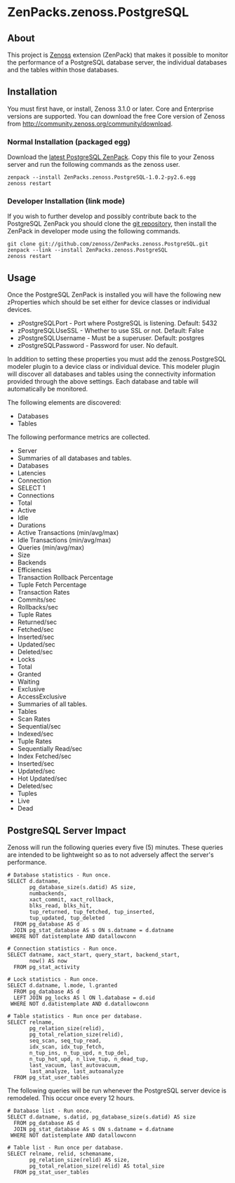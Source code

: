# ZenPacks.zenoss.PostgreSQL

## About
This project is [Zenoss][] extension (ZenPack) that makes it possible to
monitor the performance of a PostgreSQL database server, the individual
databases and the tables within those databases.

## Installation
You must first have, or install, Zenoss 3.1.0 or later. Core and Enterprise
versions are supported. You can download the free Core version of Zenoss from
<http://community.zenoss.org/community/download>.

### Normal Installation (packaged egg)
Download the [latest PostgreSQL ZenPack][]. Copy this file to your Zenoss
server and run the following commands as the zenoss user.

    zenpack --install ZenPacks.zenoss.PostgreSQL-1.0.2-py2.6.egg
    zenoss restart

### Developer Installation (link mode)
If you wish to further develop and possibly contribute back to the PostgreSQL
ZenPack you should clone the [git repository][], then install the ZenPack in
developer mode using the following commands.

    git clone git://github.com/zenoss/ZenPacks.zenoss.PostgreSQL.git
    zenpack --link --install ZenPacks.zenoss.PostgreSQL
    zenoss restart

## Usage
Once the PostgreSQL ZenPack is installed you will have the following new
zProperties which should be set either for device classes or individual
devices.

 * zPostgreSQLPort - Port where PostgreSQL is listening. Default: 5432
 * zPostgreSQLUseSSL - Whether to use SSL or not. Default: False
 * zPostgreSQLUsername - Must be a superuser. Default: postgres
 * zPostgreSQLPassword - Password for user. No default.

In addition to setting these properties you must add the zenoss.PostgreSQL
modeler plugin to a device class or individual device. This modeler plugin
will discover all databases and tables using the connectivity information
provided through the above settings. Each database and table will
automatically be monitored.

The following elements are discovered:

 * Databases
  * Tables

The following performance metrics are collected.

 * Server
  * Summaries of all databases and tables.
 * Databases
  * Latencies
   * Connection
   * SELECT 1
  * Connections
   * Total
   * Active
   * Idle
  * Durations
   * Active Transactions (min/avg/max)
   * Idle Transactions (min/avg/max)
   * Queries (min/avg/max)
  * Size
  * Backends
  * Efficiencies
   * Transaction Rollback Percentage
   * Tuple Fetch Percentage
  * Transaction Rates
   * Commits/sec
   * Rollbacks/sec
  * Tuple Rates
   * Returned/sec
   * Fetched/sec
   * Inserted/sec
   * Updated/sec
   * Deleted/sec
  * Locks
   * Total
   * Granted
   * Waiting
   * Exclusive
   * AccessExclusive
  * Summaries of all tables.
 * Tables
  * Scan Rates
   * Sequential/sec
   * Indexed/sec
  * Tuple Rates
   * Sequentially Read/sec
   * Index Fetched/sec
   * Inserted/sec
   * Updated/sec
   * Hot Updated/sec
   * Deleted/sec
  * Tuples
   * Live
   * Dead

## PostgreSQL Server Impact
Zenoss will run the following queries every five (5) minutes. These queries
are intended to be lightweight so as to not adversely affect the server's
performance.

    # Database statistics - Run once.
    SELECT d.datname,
           pg_database_size(s.datid) AS size,
           numbackends,
           xact_commit, xact_rollback,
           blks_read, blks_hit,
           tup_returned, tup_fetched, tup_inserted,
           tup_updated, tup_deleted
      FROM pg_database AS d
      JOIN pg_stat_database AS s ON s.datname = d.datname
     WHERE NOT datistemplate AND datallowconn

    # Connection statistics - Run once.
    SELECT datname, xact_start, query_start, backend_start,
           now() AS now
      FROM pg_stat_activity

    # Lock statistics - Run once.
    SELECT d.datname, l.mode, l.granted
      FROM pg_database AS d
      LEFT JOIN pg_locks AS l ON l.database = d.oid
     WHERE NOT d.datistemplate AND d.datallowconn

    # Table statistics - Run once per database.
    SELECT relname,
           pg_relation_size(relid),
           pg_total_relation_size(relid),
           seq_scan, seq_tup_read,
           idx_scan, idx_tup_fetch,
           n_tup_ins, n_tup_upd, n_tup_del,
           n_tup_hot_upd, n_live_tup, n_dead_tup,
           last_vacuum, last_autovacuum,
           last_analyze, last_autoanalyze
      FROM pg_stat_user_tables

The following queries will be run whenever the PostgreSQL server device is
remodeled. This occur once every 12 hours.

    # Database list - Run once.
    SELECT d.datname, s.datid, pg_database_size(s.datid) AS size
      FROM pg_database AS d
      JOIN pg_stat_database AS s ON s.datname = d.datname
     WHERE NOT datistemplate AND datallowconn

    # Table list - Run once per database.
    SELECT relname, relid, schemaname,
           pg_relation_size(relid) AS size,
           pg_total_relation_size(relid) AS total_size
      FROM pg_stat_user_tables


[Zenoss]: <http://www.zenoss.com/>
[latest PostgreSQL ZenPack]: <https://github.com/downloads/zenoss/ZenPacks.zenoss.PostgreSQL/ZenPacks.zenoss.PostgreSQL-1.0.2-py2.6.egg>
[git repository]: <https://github.com/zenoss/ZenPacks.zenoss.PostgreSQL>
